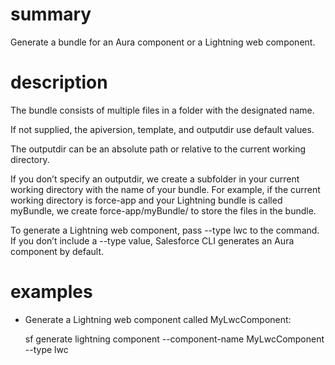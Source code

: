 # summary
  
Generate a bundle for an Aura component or a Lightning web component.

# description

The bundle consists of multiple files in a folder with the designated name.

If not supplied, the apiversion, template, and outputdir use default values.

The outputdir can be an absolute path or relative to the current working directory.

If you don’t specify an outputdir, we create a subfolder in your current working directory with the name of your bundle. For example, if the current working directory is force-app and your Lightning bundle is called myBundle, we create force-app/myBundle/ to store the files in the bundle.

To generate a Lightning web component, pass --type lwc to the command. If you don’t include a --type value, Salesforce CLI generates an Aura component by default.

# examples

- Generate a Lightning web component called MyLwcComponent:

  sf generate lightning component --component-name MyLwcComponent --type lwc
